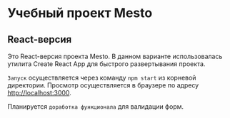 # Учебный проект Mesto

## React-версия

Это React-версия проекта Mesto.
В данном варианте использовалась утилита Create React App для быстрого развертывания проекта.

`Запуск` осуществляется через команду `npm start` из корневой директории. Просмотр осуществляется в браузере по адресу [http://localhost:3000](http://localhost:3000).

Планируется `доработка функционала` для валидации форм.

